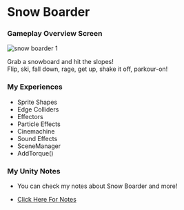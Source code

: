 # Snow Boarder

<h3> Gameplay Overview Screen </h3>

![snow boarder 1](https://user-images.githubusercontent.com/72252419/172964684-ed5ace16-63b3-4561-aa34-cc2dca18f1d7.png)
</br > 

Grab a snowboard and hit the slopes!<br /> Flip, ski, fall down, rage, get up, shake it off, parkour-on!
  
<h3> My Experiences </h3>

  *  Sprite Shapes
  *  Edge Colliders
  *  Effectors
  *  Particle Effects
  *  Cinemachine
  *  Sound Effects
  *  SceneManager
  *  AddTorque()

<h3> My Unity Notes</h3>

* You can check my notes about Snow Boarder and more!
* <a href="https://feline-bubble-268.notion.site/Unity-C-2D-Game-Development-bf3a0e3655ef4e1fbbe91103fc1a926d"><p>Click Here For Notes</p></a>
  
